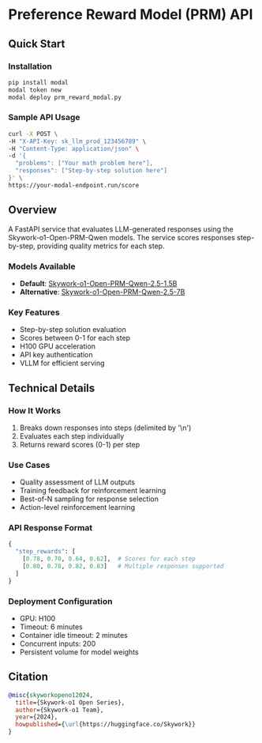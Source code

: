 # Preference Reward Model (PRM) API

## Quick Start

### Installation
```bash
pip install modal
modal token new
modal deploy prm_reward_modal.py
```

### Sample API Usage
```bash
curl -X POST \
-H "X-API-Key: sk_llm_prod_123456789" \
-H "Content-Type: application/json" \
-d '{
  "problems": ["Your math problem here"],
  "responses": ["Step-by-step solution here"]
}' \
https://your-modal-endpoint.run/score
```

## Overview
A FastAPI service that evaluates LLM-generated responses using the Skywork-o1-Open-PRM-Qwen models. The service scores responses step-by-step, providing quality metrics for each step.

### Models Available
- **Default**: [Skywork-o1-Open-PRM-Qwen-2.5-1.5B](https://huggingface.co/Skywork/Skywork-o1-Open-PRM-Qwen-2.5-1.5B)
- **Alternative**: [Skywork-o1-Open-PRM-Qwen-2.5-7B](https://huggingface.co/Skywork/Skywork-o1-Open-PRM-Qwen-2.5-7B)

### Key Features
- Step-by-step solution evaluation
- Scores between 0-1 for each step
- H100 GPU acceleration
- API key authentication
- VLLM for efficient serving

## Technical Details

### How It Works
1. Breaks down responses into steps (delimited by '\n')
2. Evaluates each step individually
3. Returns reward scores (0-1) per step

### Use Cases
- Quality assessment of LLM outputs
- Training feedback for reinforcement learning
- Best-of-N sampling for response selection
- Action-level reinforcement learning

### API Response Format
```python
{
  "step_rewards": [
    [0.78, 0.70, 0.64, 0.62],  # Scores for each step
    [0.80, 0.78, 0.82, 0.83]   # Multiple responses supported
  ]
}
```

### Deployment Configuration
- GPU: H100
- Timeout: 6 minutes
- Container idle timeout: 2 minutes
- Concurrent inputs: 200
- Persistent volume for model weights

## Citation
```bibtex
@misc{skyworkopeno12024,
  title={Skywork-o1 Open Series},
  author={Skywork-o1 Team},
  year={2024},
  howpublished={\url{https://huggingface.co/Skywork}}
}
```
